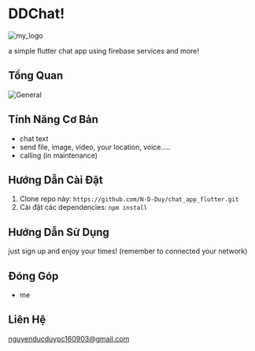 # DDChat!
![my_logo](https://github.com/N-D-Duy/chat-app-flutter/assets/106760291/b15aea74-9b16-466d-855b-745f5af5b409)

a simple flutter chat app using firebase services and more!

## Tổng Quan

![General](https://github.com/N-D-Duy/chat-app-flutter/assets/106760291/d17952db-78ff-499e-8b51-39a340ebf1e5)

## Tính Năng Cơ Bản

- chat text
- send file, image, video, your location, voice.....
- calling (in maintenance)

## Hướng Dẫn Cài Đặt

1. Clone repo này: `https://github.com/N-D-Duy/chat_app_flutter.git`
2. Cài đặt các dependencies: `npm install`

## Hướng Dẫn Sử Dụng

just sign up and enjoy your times! (remember to connected your network)

## Đóng Góp
- me

## Liên Hệ
nguyenducduypc160903@gmail.com
